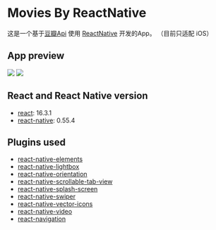 # Movies By ReactNative
这是一个基于[豆瓣Api](https://developers.douban.com/wiki/?title=api_v2) 使用 [ReactNative](https://github.com/facebook/react-native) 开发的App。
（目前只适配 iOS）

## App preview
![](previews/preview_1.gif)
![](previews/preview_2.gif)

## React and React Native version
* [react](https://github.com/facebook/react): 16.3.1
* [react-native](https://github.com/facebook/react-native): 0.55.4

## Plugins used
* [react-native-elements](https://github.com/react-native-training/react-native-elements)
* [react-native-lightbox](https://github.com/oblador/react-native-lightbox)
* [react-native-orientation](https://github.com/yamill/react-native-orientation)
* [react-native-scrollable-tab-view](https://github.com/skv-headless/react-native-scrollable-tab-view)
* [react-native-splash-screen](https://github.com/crazycodeboy/react-native-splash-screen)
* [react-native-swiper](https://github.com/leecade/react-native-swiper)
* [react-native-vector-icons](https://github.com/oblador/react-native-vector-icons)
* [react-native-video](https://github.com/react-native-community/react-native-videor)
* [react-navigation](https://github.com/wix/react-native-navigation)
